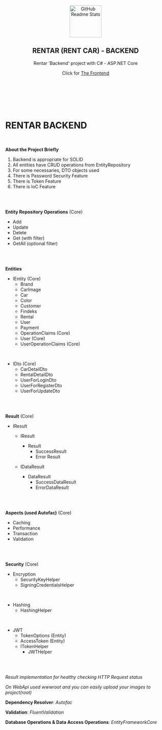 
<br>

<p align="center">
 <img width="100px" src="https://www.seekpng.com/png/full/419-4199738_final-product-image-isometric-car-illustration-png.png" align="center" alt="GitHub Readme Stats" />
 <h2 align="center">RENTAR (RENT CAR) - BACKEND</h2>

 <p align="center">Rentar 'Backend' project with C# - ASP.NET Core</p>
 <p align="center">Click for <a href="https://github.com/sezRR/rent-a-car-front-end">The Frontend</a></p>
</p>



<br>
<br>
<br>
<br>
<br>



# RENTAR BACKEND

<br>

**About the Project Briefly**
1. Backend is appropriate for SOLID 
2. All entities have CRUD operations from EntityRepository 
3. For some necessaries, DTO objects used
4. There is Password Security Feature
5. There is Token Feature
6. There is IoC Feature

<br><br>

**Entity Repository Operations** (Core)
- Add
- Update
- Delete
- Get (with filter)
- GetAll (optional filter)

<br><br>

**Entities**
- IEntity (Core)
  - Brand
  - CarImage
  - Car
  - Color
  - Customer
  - Findeks
  - Rental
  - User
  - Payment
  - OperationClaims (Core)
  - User (Core)
  - UserOperationClaims (Core)
  
 <br>
 
- IDto (Core)
  - CarDetailDto
  - RentalDetailDto
  - UserForLoginDto
  - UserForRegisterDto
  - UserForUpdateDto

<br><br>

**Result** (Core)
- IResult
  - IResult
    - Result
      - SuccessResult
      - Error Result
    
  - IDataResult
    - DataResult
      - SuccessDataResult
      - ErrorDataResult
      
<br><br>

**Aspects (used Autofac)** (Core)
- Caching
- Performance
- Transaction
- Validation

<br><br>

**Security** (Core)
- Encryption
  - SecurityKeyHelper
  - SigningCredentialsHelper

<br>

- Hashing
  - HashingHelper

<br>

- JWT
  - TokenOptions (Entity)
  - AccessToken (Entity)
  - ITokenHelper
    - JWTHelper

<br><br>

_Result implementation for healthy checking HTTP Request status_

_On WebApi used wwwroot and you can easily upload your images to project(root)_

**Dependency Resolver**: _Autofac_

**Validation**: _FluentValidation_

**Database Operations & Data Access Operations**: _EntityFrameworkCore_
